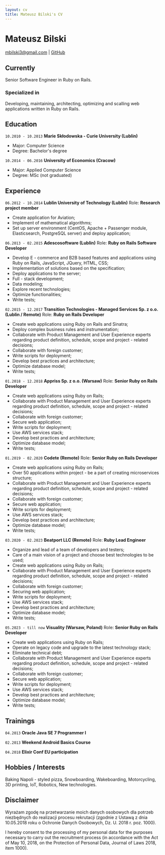 ```yaml
---
layout: cv
title: Mateusz Bilski's CV
---
```

# Mateusz Bilski

<div id="webaddress">
  <a href="mailto:mbilski3@gmail.com">mbilski3@gmail.com</a>
| <a href="https://github.com/mbilski3">GitHub</a>
</div>

## Currently

Senior Software Engineer in Ruby on Rails.

### Specialized in

Developing, maintaining, architecting, optimizing and scalling web applications written in Ruby on Rails.

## Education

`10.2010 - 10.2013`
__Marie Skłodowska - Curie University (Lublin)__
* Major: Computer Science
* Degree: Bachelor's degree

`10.2014 - 06.2016`
__University of Economics (Cracow)__
* Major: Applied Computer Science
* Degree: MSc (not graduated)

## Experience

`06.2012 - 10.2014`
__Lublin University of Technology (Lublin)__
Role: __Research project member__
* Create application for Aviation;
* Implement of mathematical algorithms;
* Set up server environment (CentOS, Apache + Passenger module, Elasticsearch, PostgreSQL server) and deploy application;

`06.2013 - 02.2015`
__Adescosoftware (Lublin)__
Role: __Ruby on Rails Software Developer__
* Develop E - commerce and B2B based features and applications using Ruby on Rails, JavaScript, JQuery, HTML, CSS;
* Implementation of solutions based on the specification;
* Deploy applications to the server;
* Full - stack development;
* Data modeling;
* Explore recent technologies;
* Optimize functionalities;
* Write tests;

`02.2015 - 12.2017`
__Transition Technologies - Managed Services Sp. z o.o. (Lublin / Remote)__
Role: __Ruby on Rails Developer__
* Create web applications using Ruby on Rails and Sinatra;
* Deploy complex business rules and instrumentation;
* Collaborate with Product Management and User Experience experts regarding product definition, schedule, scope and project - related decisions;
* Collaborate with foreign customer;
* Write scripts for deployment;
* Develop best practices and architecture;
* Optimize database model;
* Write tests;

`01.2018 - 12.2018`
__Appriss Sp. z o.o. (Warsaw)__
Role: __Senior Ruby on Rails Developer__
* Create web applications using Ruby on Rails;
* Collaborate with Product Management and User Experience experts regarding product definition, schedule, scope and project - related decisions;
* Collaborate with foreign customer;
* Secure web application;
* Write scripts for deployment;
* Use AWS services stack; 
* Develop best practices and architecture;
* Optimize database model;
* Write tests;

`01.2019 - 02.2020`
__Codete (Remote)__
Role: __Senior Ruby on Rails Developer__
* Create web applications using Ruby on Rails;
* Over 50 applications within project - be a part of creating microservices structure;
* Collaborate with Product Management and User Experience experts regarding product definition, schedule, scope and project - related decisions;
* Collaborate with foreign customer;
* Secure web application;
* Write scripts for deployment;
* Use AWS services stack; 
* Develop best practices and architecture;
* Optimize database model;
* Write tests;

`03.2020 - 02.2023`
__Beatport LLC (Remote)__
Role: __Ruby Lead Engineer__
* Organize and lead of a team of developers and testers;
* Care of a main vision of a project and choose best technologies to be used;
* Create web applications using Ruby on Rails;
* Collaborate with Product Management and User Experience experts regarding product definition, schedule, scope and project - related decisions;
* Collaborate with foreign customer;
* Securing web application;
* Write scripts for deployment;
* Use AWS services stack;
* Develop best practices and architecture;
* Optimize database model;
* Write tests;

`05.2023 - till now`
__Visuality (Warsaw, Poland)__
Role: __Senior Ruby on Rails Developer__
* Create web applications using Ruby on Rails;
* Operate on legacy code and upgrade to the latest technology stack;
* Eliminate technical debt;
* Collaborate with Product Management and User Experience experts regarding product definition, schedule, scope and project - related decisions;
* Collaborate with foreign customer;
* Secure web application;
* Write scripts for deployment;
* Use AWS services stack;
* Develop best practices and architecture;
* Optimize database model;
* Write tests;

## Trainings

`04.2013`
__Oracle Java SE 7 Programmer I__

`02.2013`
__Weekend Android Basics Course__

`04.2018`
__Elixir Conf EU participation__

## Hobbies / Interests

Baking Napoli - styled pizza, Snowboarding, Wakeboarding, Motorcycling, 3D printing, IoT, Robotics, New technologies.

## Disclaimer

Wyrażam zgodę na przetwarzanie moich danych osobowych dla potrzeb niezbędnych do realizacji procesu rekrutacji (zgodnie z Ustawą z dnia 10.05.2018 roku o Ochronie Danych Osobowych, Dz. U. 2018 r. poz. 1000).

I hereby consent to the processing of my personal data for the purposes necessary to carry out the recruitment process (in accordance with the Act of May 10, 2018, on the Protection of Personal Data, Journal of Laws 2018, item 1000).

<!-- ### Footer

Last updated: Jan 2024 -->


